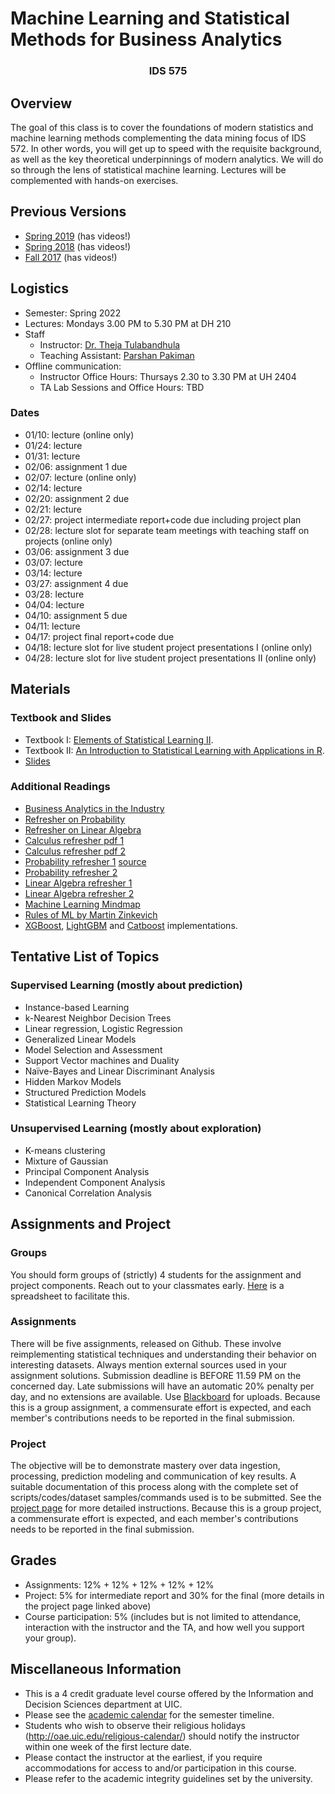 # Machine Learning and Statistical Methods for Business Analytics
### <center> IDS 575 </center> 


## Overview

The goal of this class is to cover the foundations of modern statistics and machine learning methods complementing the data mining focus of IDS 572. In other words, you will get up to speed with the requisite background, as well as the key theoretical underpinnings of modern analytics. We will do so through the lens of statistical machine learning. Lectures will be complemented with hands-on exercises.

## Previous Versions

 - [Spring 2019](https://chicagodatascience.github.io/s19/575/) (has videos!)
 - [Spring 2018](https://chicagodatascience.github.io/s18/575/) (has videos!)
 - [Fall 2017](https://chicagodatascience.github.io/f17/575/) (has videos!)

## Logistics

 - Semester: Spring 2022
 - Lectures: Mondays 3.00 PM to 5.30 PM at DH 210
 - Staff
    - Instructor: [Dr. Theja Tulabandhula](https://theja.org) 
    - Teaching Assistant: [Parshan Pakiman](https://parshanpakiman.github.io/)
 - Offline communication:
    - Instructor Office Hours: Thursays 2.30 to 3.30 PM at UH 2404
    - TA Lab Sessions and Office Hours: TBD

### Dates

 - 01/10: lecture (online only)
 - 01/24: lecture
 - 01/31: lecture
 - 02/06: assignment 1 due
 - 02/07: lecture (online only)
 - 02/14: lecture
 - 02/20: assignment 2 due
 - 02/21: lecture
 - 02/27: project intermediate report+code due including project plan
 - 02/28: lecture slot for separate team meetings with teaching staff on projects (online only)
 - 03/06: assignment 3 due
 - 03/07: lecture
 - 03/14: lecture
 - 03/27: assignment 4 due
 - 03/28: lecture
 - 04/04: lecture
 - 04/10: assignment 5 due
 - 04/11: lecture
 - 04/17:  project final report+code due
 - 04/18: lecture slot for live student project presentations I (online only)
 - 04/28: lecture slot for live student project presentations II (online only)


## Materials

### Textbook and Slides

 - Textbook I: [Elements of Statistical Learning II](http://web.stanford.edu/~hastie/ElemStatLearn/).
 - Textbook II: [An Introduction to Statistical Learning with Applications in R](http://faculty.marshall.usc.edu/gareth-james/ISL/).
 - [Slides](https://www.dropbox.com/sh/5inrhmbf4h6xpw4/AACLlx0a7GZgbdQ4wOpt-36ha?dl=0)

### Additional Readings

 - [Business Analytics in the Industry](https://github.com/firmai/industry-machine-learning)
 - [Refresher on Probability](https://www.youtube.com/playlist?list=PLzq3B7Hh4uva2qkiTJHjWMkdg_Ng2KYgb)
 - [Refresher on Linear Algebra](https://www.youtube.com/playlist?list=PLzq3B7Hh4uvZpOMDIpBWtOHsgnK0LLkJ-)
 - [Calculus refresher pdf 1](http://pages.stat.wisc.edu/~ifischer/calculus.pdf)
 - [Calculus refresher pdf 2](https://www.stat.washington.edu/~handcock/505/Lectures/lec6.pdf)
 - [Probability refresher 1](http://www.wzchen.com/s/probability_cheatsheet.pdf) [source](https://github.com/wzchen/probability_cheatsheet)
 - [Probability refresher 2](https://github.com/shervinea/stanford-cme-106-probability-and-statistics/blob/master/cheatsheet-probability.pdf)
 - [Linear Algebra refresher 1](http://cs229.stanford.edu/section/cs229-linalg.pdf)
 - [Linear Algebra refresher 2](https://laurentlessard.com/teaching/ece532/cheat_sheet.pdf)
 - [Machine Learning Mindmap](https://github.com/dformoso/machine-learning-mindmap)
 - [Rules of ML by Martin Zinkevich](https://developers.google.com/machine-learning/guides/rules-of-ml/)
 - [XGBoost](https://github.com/dmlc/xgboost), [LightGBM](https://github.com/microsoft/LightGBM) and [Catboost](https://github.com/catboost/catboost) implementations.


## Tentative List of Topics

### Supervised Learning (mostly about prediction)

 - Instance-based Learning
 - k-Nearest Neighbor Decision Trees
 - Linear regression, Logistic Regression
 - Generalized Linear Models
 - Model Selection and Assessment
 - Support Vector machines and Duality
 - Naïve-Bayes and Linear Discriminant Analysis
 - Hidden Markov Models
 - Structured Prediction Models
 - Statistical Learning Theory

### Unsupervised Learning (mostly about exploration)

 - K-means clustering
 - Mixture of Gaussian
 - Principal Component Analysis
 - Independent Component Analysis
 - Canonical Correlation Analysis

## Assignments and Project

### Groups

You should form groups of (strictly) 4 students for the assignment and project components. Reach out to your classmates early. [Here](https://docs.google.com/spreadsheets/d/1skD4q-x_sj__9CUuzT41t1QGZwHflD-RyjExpOVl8Mk/edit?usp=sharing) is a spreadsheet to facilitate this.


### Assignments

There will be five assignments, released on Github. These involve reimplementing statistical techniques and understanding their behavior on interesting datasets.  Always mention external sources used in your assignment solutions. Submission deadline is BEFORE 11.59 PM on the concerned day. Late submissions will have an automatic 20% penalty per day, and no extensions are available. Use [Blackboard](https://uic.blackboard.com/) for uploads. Because this is a group assignment, a commensurate effort is expected, and each member's contributions needs to be reported in the final submission.

### Project

The objective will be to demonstrate mastery over data ingestion, processing, prediction modeling and communication of key results. A suitable documentation of this process along with the complete set of scripts/codes/dataset samples/commands used is to be submitted. See the [project page](project.md) for more detailed instructions. Because this is a group project, a commensurate effort is expected, and each member's contributions needs to be reported in the final submission.


## Grades

 - Assignments: 12% + 12% + 12% + 12% + 12% 
 - Project: 5% for intermediate report and 30% for the final (more details in the project page linked above)
 - Course participation: 5% (includes but is not limited to attendance, interaction with the instructor and the TA, and how well you support your group).

## Miscellaneous Information

 - This is a 4 credit graduate level course offered by the Information and Decision Sciences department at UIC.
 - Please see the [academic calendar](http://catalog.uic.edu/ucat/academic-calendar/) for the semester timeline.
 - Students who wish to observe their religious holidays (http://oae.uic.edu/religious-calendar/) should notify the instructor within one week of the first lecture date. 
 - Please contact the instructor at the earliest, if you require accommodations for access to and/or participation in this course.
 - Please refer to the academic integrity guidelines set by the university.
